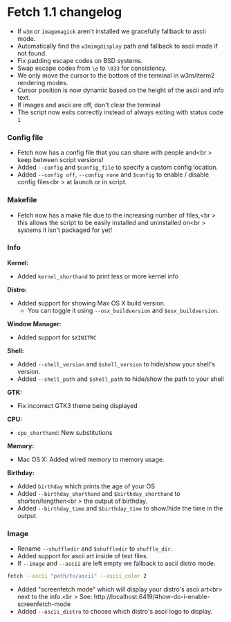 # Fetch 1.1 changelog

- If `w3m` or `imagemagick` aren't installed we gracefully fallback to ascii mode.
- Automatically find the `w3mimgdisplay` path and fallback to ascii mode if not found.
- Fix padding escape codes on BSD systems.
- Swap escape codes from `\e` to `\033` for consistency.
- We only move the cursor to the bottom of the terminal in w3m/iterm2 rendering modes.
- Cursor position is now dynamic based on the height of the ascii and info text.
- If images and ascii are off, don't clear the terminal
- The script now exits correctly instead of always exiting with status code `1`

### Config file

- Fetch now has a config file that you can share with people and<br \>
keep between script versions!
- Added `--config` and `$config_file` to specify a custom config location.
- Added `--config off`, `--config none` and `$config` to enable / disable config files<br \>
at launch or in script.


### Makefile

- Fetch now has a make file due to the increasing number of files,<br \>
this allows the script to be easily installed and uninstalled on<br \>
systems it isn't packaged for yet!


### Info

**Kernel:**

- Added `kernel_shorthand` to print less or more kernel info

**Distro:**

- Added support for showing Max OS X build version.
    - You can toggle it using `--osx_buildversion` and `$osx_buildversion`.

**Window Manager:**

- Added support for `$XINITRC`

**Shell:**

- Added `--shell_version` and `$shell_version` to hide/show your shell's version.
- Added `--shell_path` and `$shell_path` to hide/show the path to your shell

**GTK:**

- Fix incorrect GTK3 theme being displayed

**CPU:**

- `cpu_shorthand`: New substitutions

**Memory:**

- Mac OS X: Added wired memory to memory usage.

**Birthday:**

- Added `birthday` which prints the age of your OS
- Added `--birthday_shorthand` and `$birthday_shorthand` to shorten/lengthen<br \>
the output of birthday.
- Added `--birthday_time` and `$birthday_time` to show/hide the time in the output.


### Image

- Rename `--shuffledir` and `$shuffledir` to `shuffle_dir`.
- Added support for ascii art inside of text files.
- If `--image` and `--ascii` are left empty we fallback to ascii distro mode.

```sh
fetch --ascii "path/to/ascii" --ascii_color 2

```

- Added "screenfetch mode" which will display your distro's ascii art<br\>
  next to the info.<br \>
  See: http://localhost:6419/#how-do-i-enable-screenfetch-mode
- Added `--ascii_distro` to choose which distro's ascii logo to display.
